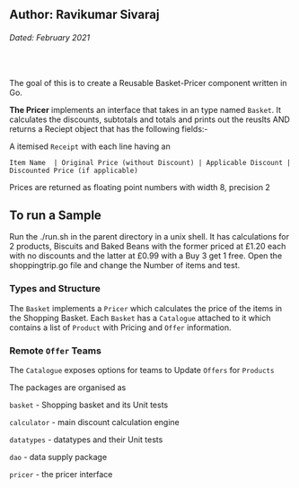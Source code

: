 ## Author: Ravikumar Sivaraj 
###### Dated: February 2021
&nbsp;


The goal of this is to create a Reusable Basket-Pricer component written in Go.

**The Pricer** implements an interface that takes in an type named ```Basket```.  It calculates the discounts, subtotals and totals and prints out the reuslts AND returns a Reciept object that has the following fields:-

   A itemised ```Receipt``` with each line having an

   ```Item Name  | Original Price (without Discount) | Applicable Discount | Discounted Price (if applicable)```

   Prices are returned as floating point numbers with width 8, precision 2
&nbsp;

## To run a Sample
Run the ./run.sh in the parent directory in a unix shell. It has calculations for 2 products, Biscuits and Baked Beans with the former priced at £1.20 each with no discounts and the latter at £0.99 with a Buy 3 get 1 free. Open the shoppingtrip.go file and change the Number of items and test.
&nbsp;
&nbsp;

### Types and Structure

The ```Basket``` implements a ```Pricer``` which calculates the price of the items in the Shopping Basket.
Each ```Basket``` has a ```Catalogue``` attached to it which contains a list of ```Product``` with Pricing and ```Offer``` information.

### Remote `Offer` Teams 

The ```Catalogue``` exposes options for teams to Update ```Offers``` for ```Products```


The packages are organised as 
&nbsp;

```basket``` - Shopping basket and its Unit tests

```calculator``` - main discount calculation engine

```datatypes``` - datatypes and their Unit tests

```dao``` - data supply package

```pricer``` - the pricer interface



